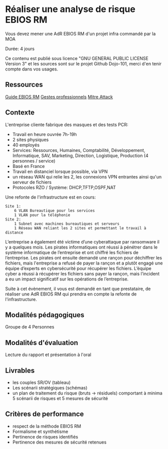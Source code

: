 # Réaliser une analyse de risque EBIOS RM

Vous devez mener une AdR EBIOS RM d'un projet infra commandé par la MOA

Durée: 4 jours

Ce contenu est publié sous licence "GNU GENERAL PUBLIC LICENSE Version 3" et les sources sont sur le projet Github Dojo-101, merci d'en tenir compte dans vos usages.

## Ressources

[Guide EBIOS RM](https://www.ssi.gouv.fr/guide/la-methode-ebios-risk-manager-le-guide/)
[Gestes professionnels](https://github.com/Aif4thah/Dojo-101)
[Mitre Attack](https://attack.mitre.org/)


## Contexte

L'entreprise cliente fabrique des masques et des tests PCR:

* Travail en heure ouvrée 7h-19h
* 2 sites physiques
* 40 employés 
* Services: Ressources, Humaines, Comptabilité, Développement, Informatique, SAV, Marketing, Direction, Logistique, Production (4 personnes / service)
* Basé en France
* Travail en distanciel lorsque possible, via VPN
* un réseau WAN qui relie les 2, les connexions VPN entrantes ainsi qu'un serveur de fichiers
* Protocoles RZO / Système: DHCP,TFTP,OSPF,NAT

Une refonte de l'infrastructure est en cours:

    Site 1:
        6 VLAN Bureautique pour les services
        1 VLAN pour la téléphonie
    Site 2:
        1 Subnet avec machines bureautiques et serveurs
        1 Réseau WAN reliant les 2 sites et permettant le travail à distance


L’entreprise a également été victime d’une cyberattaque par ransomware il y a quelques mois. Les pirates informatiques ont réussi à pénétrer dans le système informatique de l’entreprise et ont chiffré les fichiers de l’entreprise. Les pirates ont ensuite demandé une rançon pour déchiffrer les fichiers, mais l'entreprise a refusé de payer la rançon et a plutôt engagé une équipe d’experts en cybersécurité pour récupérer les fichiers. L’équipe cyber a réussi à récupérer les fichiers sans payer la rançon, mais l’incident a eu un impact significatif sur les opérations de l’entreprise. 

Suite à cet évènement, il vous est demandé en tant que prestataire, de réaliser une AdR EBIOS RM qui prendra en compte la refonte de l'infrastructure.


## Modalités pédagogiques

Groupe de 4 Personnes

## Modalités d'évaluation

Lecture du rapport et présentation à l'oral

## Livrables

* les couples SR/OV (tableau)
* Les scénarii stratégiques (schémas)
* un plan de traitement du risque (bruts -> résiduels) comportant à minima 5 scénarii de risques et 5 mesures de sécurité

## Critères de performance

- respect de la méthode EBIOS RM
- Formalisme et synthétisme
- Pertinence de risques identifiés
- Pertinence des mesures de sécurité retenues
